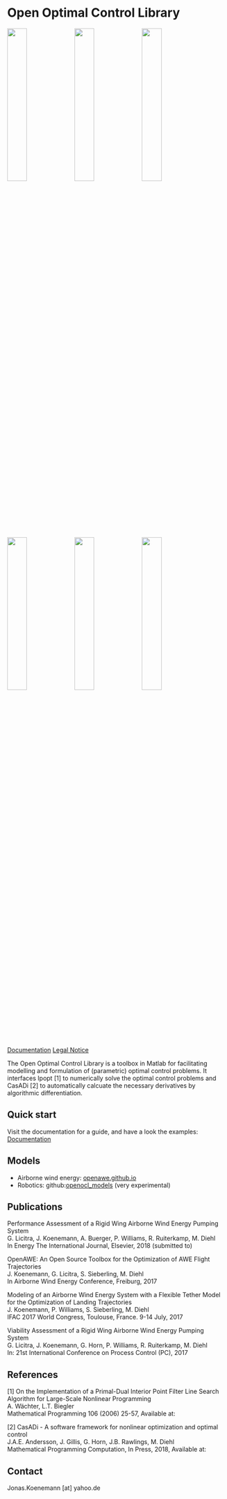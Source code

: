 # Open Optimal Control Library

<img src="https://openocl.org/imgs/vdp.png" width="30%"> <img src="https://openocl.org/imgs/car.png" width="30%"> <img src="https://openocl.org/imgs/circ.png" width="30%">  
<img src="https://openocl.org/imgs/pend.png" width="30%"> <img src="https://openocl.org/imgs/ballbeam.png" width="30%"> <img src="https://openocl.org/imgs/lemn.png" width="30%">    
[Documentation](doc.md) [Legal Notice](legal.md)

The Open Optimal Control Library is a toolbox in Matlab for facilitating modelling and formulation of (parametric) optimal control problems. It interfaces Ipopt [1] to numerically solve the optimal control problems and CasADi [2] to automatically calcuate the necessary derivatives by algorithmic differentiation.

## Quick start

Visit the documentation for a guide, and have a look the examples:    
[Documentation](https://github.com/JonasKoenemann/optimal-control/wiki)

## Models

* Airborne wind energy: [openawe.github.io](https://openawe.github.io/)
* Robotics: github:[openocl_models](https://github.com/JonasKoenemann/openocl_models) (very experimental)

## Publications

Performance Assessment of a Rigid Wing Airborne Wind Energy Pumping System  
G. Licitra, J. Koenemann, A. Buerger, P. Williams, R. Ruiterkamp, M. Diehl  
In Energy The International Journal, Elsevier, 2018 (submitted to)

OpenAWE: An Open Source Toolbox for the Optimization of AWE Flight Trajectories  
J. Koenemann, G. Licitra, S. Sieberling, M. Diehl  
In Airborne Wind Energy Conference, Freiburg, 2017

Modeling of an Airborne Wind Energy System with a Flexible Tether Model for the Optimization of Landing Trajectories  
J. Koenemann, P. Williams, S. Sieberling, M. Diehl  
IFAC 2017 World Congress, Toulouse, France. 9-14 July, 2017

Viability Assessment of a Rigid Wing Airborne Wind Energy Pumping System  
G. Licitra, J. Koenemann, G. Horn, P. Williams, R. Ruiterkamp, M. Diehl  
In: 21st International Conference on Process Control (PC), 2017

## References

[1] On the Implementation of a Primal-Dual Interior Point Filter Line Search Algorithm for Large-Scale Nonlinear Programming  
A. Wächter, L.T. Biegler  
Mathematical Programming 106 (2006) 25-57, Available at: [](https://projects.coin-or.org/Ipopt)

[2] CasADi - A software framework for nonlinear optimization and optimal control  
J.A.E. Andersson, J. Gillis, G. Horn, J.B. Rawlings, M. Diehl  
Mathematical Programming Computation, In Press, 2018, Available at: [](http://casadi.org)

## Contact

Jonas.Koenemann [at] yahoo.de


